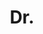 ---
name: Tom Shannon
title: Dr.
email: 
website: https://www.linkedin.com/in/thomas-shannon-46818231/?originalSubdomain=uk
note: Examined by Prof. Nachiappan Chockalingam
category: Graduated PhD Students
photo: 
year: 2010
---